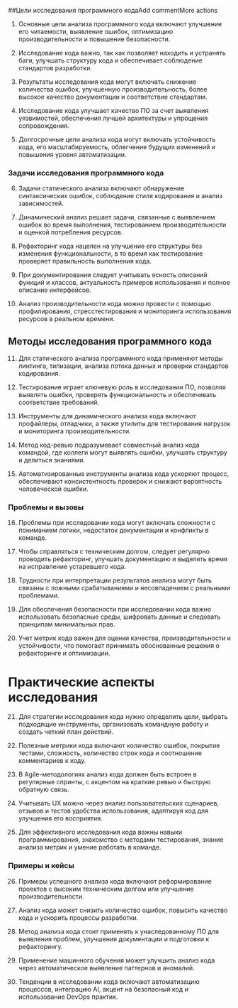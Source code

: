 ##Цели исследования программного кодаAdd commentMore actions

1. Основные цели анализа программного кода включают улучшение его читаемости, выявление ошибок, оптимизацию производительности и повышение безопасности.

2. Исследование кода важно, так как позволяет находить и устранять баги, улучшать структуру кода и обеспечивает соблюдение стандартов разработки.

3. Результаты исследования кода могут включать снижение количества ошибок, улучшенную производительность, более высокое качество документации и соответствие стандартам.

4. Исследование кода улучшает качество ПО за счет выявления уязвимостей, обеспечения лучшей архитектуры и упрощения сопровождения.

5. Долгосрочные цели анализа кода могут включать устойчивость кода, его масштабируемость, облегчение будущих изменений и повышения уровня автоматизации.

### Задачи исследования программного кода

6. Задачи статического анализа включают обнаружение синтаксических ошибок, соблюдение стиля кодирования и анализ зависимостей.

7. Динамический анализ решает задачи, связанные с выявлением ошибок во время выполнения, тестированием производительности и оценкой потребления ресурсов.

8. Рефакторинг кода нацелен на улучшение его структуры без изменения функциональности, в то время как тестирование проверяет правильность выполнения кода.

9. При документировании следует учитывать ясность описаний функций и классов, актуальность примеров использования и полное описание интерфейсов.

10. Анализ производительности кода можно провести с помощью профилирования, стресстестирования и мониторинга использования ресурсов в реальном времени.

## Методы исследования программного кода

11. Для статического анализа программного кода применяют методы линтинга, типизации, анализа потока данных и проверки стандартов кодирования.

12. Тестирование играет ключевую роль в исследовании ПО, позволяя выявлять ошибки, проверять функциональность и обеспечивать соответствие требований.

13. Инструменты для динамического анализа кода включают профайлеры, отладчики, а также утилиты для тестирования нагрузок и мониторинга производительности.

14. Метод код-ревью подразумевает совместный анализ кода командой, где коллеги могут выявлять ошибки, улучшать структуру и делиться знаниями.
15. Автоматизированные инструменты анализа кода ускоряют процесс, обеспечивают консистентность проверок и снижают вероятность человеческой ошибки.

### Проблемы и вызовы

16. Проблемы при исследовании кода могут включать сложности с пониманием логики, недостаток документации и конфликты в команде.

17. Чтобы справляться с техническим долгом, следует регулярно проводить рефакторинг, улучшать документацию и выделять время на исправление устаревшего кода.

18. Трудности при интерпретации результатов анализа могут быть связаны с ложными срабатываниями и несовпадением с реальными проблемами.

19. Для обеспечения безопасности при исследовании кода важно использовать безопасные среды, шифровать данные и следовать принципам минимальных прав.

20. Учет метрик кода важен для оценки качества, производительности и устойчивости, что помогает принимать обоснованные решения о рефакторинге и оптимизации.
# Практические аспекты исследования

21. Для стратегии исследования кода нужно определить цели, выбрать подходящие инструменты, организовать командную работу и создать четкий план действий.

22. Полезные метрики кода включают количество ошибок, покрытие тестами, сложность, количество строк кода и соотношение комментариев к коду.

23. В Agile-методологиях анализ кода должен быть встроен в регулярные спринты, с акцентом на краткие ревью и быструю обратную связь.

24. Учитывать UX можно через анализ пользовательских сценариев, отзывов и тестов удобства использования, адаптируя код для улучшения его восприятия.

25. Для эффективного исследования кода важны навыки программирования, знакомство с методами тестирования, знание анализа метрик и умение работать в команде.

### Примеры и кейсы

26. Примеры успешного анализа кода включают реформирование проектов с высоким техническим долгом или улучшение производительности.

27. Анализ кода может снизить количество ошибок, повысить качество кода и ускорить процессы разработки.

28. Метод анализа кода стоит применять к унаследованному ПО для выявления проблем, улучшения документации и подготовки к рефакторингу.

29. Применение машинного обучения может улучшить анализ кода через автоматическое выявление паттернов и аномалий.

30. Тенденции в исследовании кода включают автоматизацию процессов, интеграцию AI, акцент на безопасный код и использование DevOps практик.
